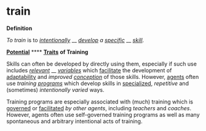 # train

**Definition**

_To train_ is to [_intentionally_](https://github.com/gcassel/Modular-Organization-Terminology/blob/master/terms/intend.md) __ [_develop_](https://github.com/gcassel/Modular-Organization-Terminology/blob/master/terms/develop.md) _a_ [_specific_](https://github.com/gcassel/Modular-Organization-Terminology/blob/master/terms/specific.md) __ [_skill_](https://github.com/gcassel/Modular-Organization-Terminology/blob/master/terms/skill.md).

[**Potential**](https://github.com/gcassel/Modular-Organization-Terminology/blob/master/terms/potential.md) **** [**Traits**](https://github.com/gcassel/Modular-Organization-Terminology/blob/master/terms/trait.md) **of Training**

Skills can often be developed by directly using them, especially if such use includes [_relevant_](https://github.com/gcassel/Modular-Organization-Terminology/blob/master/terms/relevance.md) __ [_variables_](https://github.com/gcassel/Modular-Organization-Terminology/blob/master/terms/variable.md) which [facilitate](https://github.com/gcassel/Modular-Organization-Terminology/blob/master/terms/facilitate.md) the development of [adaptability](https://github.com/gcassel/Modular-Organization-Terminology/blob/master/terms/adapt.md) and _improved_ [_conception_](https://github.com/gcassel/Modular-Organization-Terminology/blob/master/terms/concept.md) of those skills. However, [agents](https://github.com/gcassel/Modular-Organization-Terminology/blob/master/terms/agent.md) often use _training_ [_programs_](https://github.com/gcassel/Modular-Organization-Terminology/blob/master/terms/program.md) which develop skills in [specialized](https://github.com/gcassel/Modular-Organization-Terminology/blob/master/terms/specialize.md), _repetitive_ and (sometimes) _intentionally varied_ ways.

Training programs are especially associated with (much) training which is [governed](https://github.com/gcassel/Modular-Organization-Terminology/blob/master/terms/govern.md) or [facilitated](https://github.com/gcassel/Modular-Organization-Terminology/blob/master/terms/facilitate.md) _by other agents_, including _teachers_ and _coaches_. However, agents often use self-governed training programs as well as many spontaneous and arbitrary intentional acts of training.
